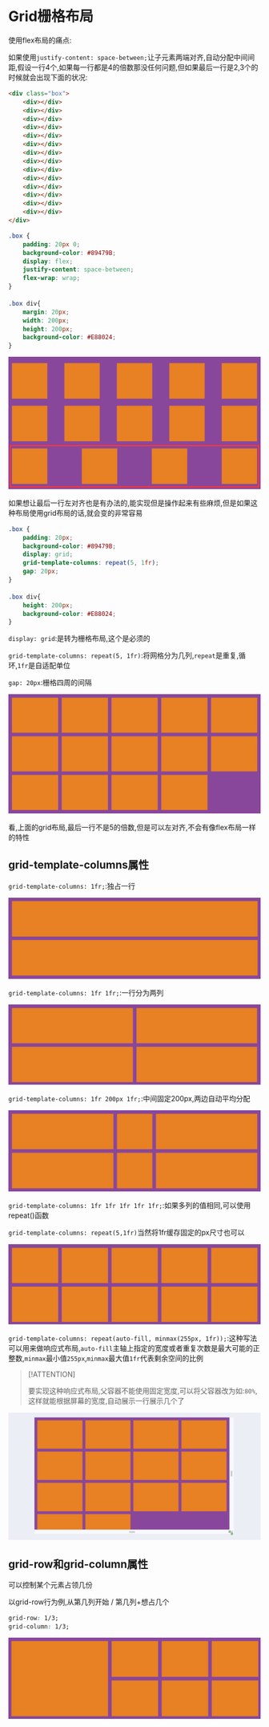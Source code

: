 # Grid栅格布局

使用flex布局的痛点:

如果使用`justify-content: space-between;`让子元素两端对齐,自动分配中间间距,假设一行4个,如果每一行都是4的倍数那没任何问题,但如果最后一行是2,3个的时候就会出现下面的状况:

```html
<div class="box">
    <div></div>
    <div></div>
    <div></div>
    <div></div>
    <div></div>
    <div></div>
    <div></div>
    <div></div>
    <div></div>
    <div></div>
    <div></div>
    <div></div>
    <div></div>
    <div></div>
</div>
```

```css
.box {
    padding: 20px 0;
    background-color: #89479B;
    display: flex;
    justify-content: space-between;
    flex-wrap: wrap;
}

.box div{
    margin: 20px;
    width: 200px;
    height: 200px;
    background-color: #E88024;
}
```

![34-1](assets/34-1.png)

如果想让最后一行左对齐也是有办法的,能实现但是操作起来有些麻烦,但是如果这种布局使用grid布局的话,就会变的非常容易

```css
.box {
    padding: 20px;
    background-color: #89479B;
    display: grid;
    grid-template-columns: repeat(5, 1fr);
    gap: 20px;
}

.box div{
    height: 200px;
    background-color: #E88024;
}
```

`display: grid`:是转为栅格布局,这个是必须的

`grid-template-columns: repeat(5, 1fr)`:将网格分为几列,`repeat`是重复,循环,`1fr`是自适配单位

`gap: 20px`:栅格四周的间隔

![34-2](assets/34-2.png)

看,上面的grid布局,最后一行不是5的倍数,但是可以左对齐,不会有像flex布局一样的特性

## grid-template-columns属性

`grid-template-columns: 1fr;`:独占一行

![34-3](assets/34-3.png)

`grid-template-columns: 1fr 1fr;`:一行分为两列

![34-4](assets/34-4.png)

`grid-template-columns: 1fr 200px 1fr;`:中间固定200px,两边自动平均分配

![34-5](assets/34-5.png)

`grid-template-columns: 1fr 1fr 1fr 1fr 1fr;`:如果多列的值相同,可以使用repeat()函数

`grid-template-columns: repeat(5,1fr)`当然将1fr缓存固定的px尺寸也可以

![34-6](assets/34-6.png)

`grid-template-columns: repeat(auto-fill, minmax(255px, 1fr));`:这种写法可以用来做响应式布局,`auto-fill`主轴上指定的宽度或者重复次数是最大可能的正整数,`minmax`最小值`255px`,`minmax`最大值`1fr`代表剩余空间的比例

> [!ATTENTION]
>
> 要实现这种响应式布局,父容器不能使用固定宽度,可以将父容器改为如:`80%`,这样就能根据屏幕的宽度,自动展示一行展示几个了

![34-7](assets/34-7.gif)

## grid-row和grid-column属性

可以控制某个元素占领几份

以grid-row行为例,从第几列开始 / 第几列+想占几个

```css
grid-row: 1/3;
grid-column: 1/3;
```

![34-8](assets/34-8.png)
